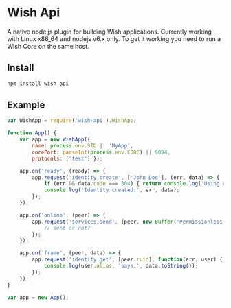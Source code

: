 # Wish Api

A native node.js plugin for building Wish applications. Currently working with Linux x86_64 and nodejs v6.x only. To get it working you need to run a Wish Core on the same host.

## Install 

```sh
npm install wish-api
```

## Example

```js
var WishApp = require('wish-api').WishApp;

function App() {
    var app = new WishApp({ 
        name: process.env.SID || 'MyApp',
        corePort: parseInt(process.env.CORE) || 9094,
        protocols: ['test'] });

    app.on('ready', (ready) => {
        app.request('identity.create', ['John Doe'], (err, data) => {
            if (err && data.code === 304) { return console.log('Using existing identity'); }
            console.log('Identity created:', err, data);
        });
    });

    app.on('online', (peer) => {
        app.request('services.send', [peer, new Buffer('Permissionless innovation!')], (err, data) => {
            // sent or not?
        });
    });

    app.on('frame', (peer, data) => {
        app.request('identity.get', [peer.ruid], function(err, user) {
            console.log(user.alias, 'says:', data.toString());
        });
    });
}

var app = new App();
```
